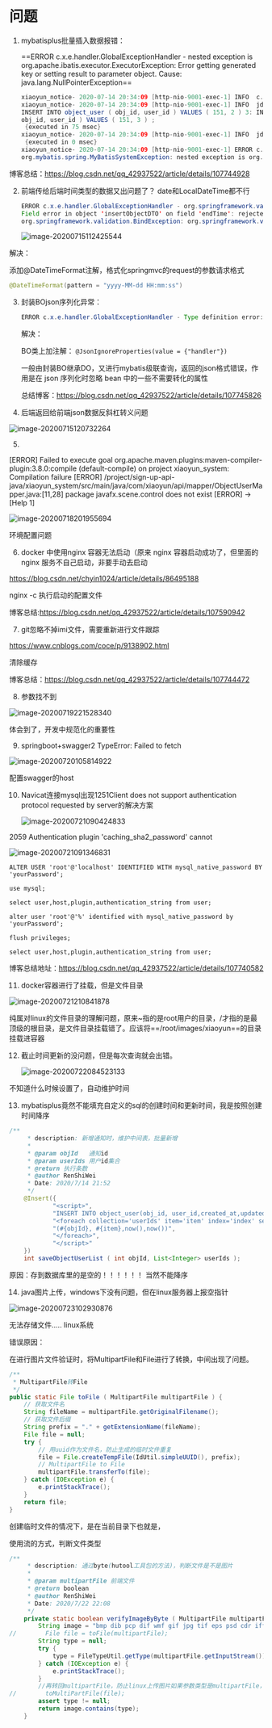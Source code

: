 

# 问题



1. mybatisplus批量插入数据报错：                      

   ==ERROR c.x.e.handler.GlobalExceptionHandler - nested exception is org.apache.ibatis.executor.ExecutorException: Error getting generated key or setting result to parameter object. Cause: java.lang.NullPointerException==

   ```java
   xiaoyun_notice- 2020-07-14 20:34:09 [http-nio-9001-exec-1] INFO  c.x.api.controller.ObjectController - 【新增通知：step02-object_user批量新增，维护中间表】： userId: 2
   xiaoyun_notice- 2020-07-14 20:34:09 [http-nio-9001-exec-1] INFO  jdbc.sqltiming - batching 3 statements: 1: INSERT INTO object_user ( obj_id, user_id ) VALUES ( 151, 1 ) 2: 
   INSERT INTO object_user ( obj_id, user_id ) VALUES ( 151, 2 ) 3: INSERT INTO object_user ( 
   obj_id, user_id ) VALUES ( 151, 3 ) ;
    {executed in 75 msec}
   xiaoyun_notice- 2020-07-14 20:34:09 [http-nio-9001-exec-1] INFO  jdbc.sqltiming - getGeneratedKeys on query: INSERT INTO object_user ( obj_id, user_id ) VALUES ( 151, 3 ) ;
    {executed in 0 msec}
   xiaoyun_notice- 2020-07-14 20:34:09 [http-nio-9001-exec-1] ERROR c.x.e.handler.GlobalExceptionHandler - nested exception is org.apache.ibatis.executor.ExecutorException: Error getting generated key or setting result to parameter object. Cause: java.lang.NullPointerException
   org.mybatis.spring.MyBatisSystemException: nested exception is org.apache.ibatis.executor.ExecutorException: Error getting generated key or setting result to parameter object. Cause: java.lang.NullPointerException
   ```


博客总结：https://blog.csdn.net/qq_42937522/article/details/107744928

2. 前端传给后端时间类型的数据又出问题了？   date和LocalDateTime都不行

   ```java
   ERROR c.x.e.handler.GlobalExceptionHandler - org.springframework.validation.BeanPropertyBindingResult: 1 errors
   Field error in object 'insertObjectDTO' on field 'endTime': rejected value [2020-7-15 15:15:15]; codes [typeMismatch.insertObjectDTO.endTime,typeMismatch.endTime,typeMismatch.java.util.Date,typeMismatch]; arguments [org.springframework.context.support.DefaultMessageSourceResolvable: codes [insertObjectDTO.endTime,endTime]; arguments []; default message [endTime]]; default message [Failed to convert property value of type 'java.lang.String' to required type 'java.util.Date' for property 'endTime'; nested exception is org.springframework.core.convert.ConversionFailedException: Failed to convert from type [java.lang.String] to type [@io.swagger.annotations.ApiModelProperty java.util.Date] for value '2020-7-15 15:15:15'; nested exception is java.lang.IllegalArgumentException]
   org.springframework.validation.BindException: org.springframework.validation.BeanPropertyBindingResult: 1 errors
   ```

   ![image-20200715112425544](https://gitee.com/koala010/typora/raw/master/img/image-20200715112425544.png)

解决：

添加@DateTimeFormat注解，格式化springmvc的request的参数请求格式

```java
@DateTimeFormat(pattern = "yyyy-MM-dd HH:mm:ss")
```

3. 封装BOjson序列化异常：

   ```java
   ERROR c.x.e.handler.GlobalExceptionHandler - Type definition error: [simple type, class org.apache.ibatis.executor.loader.javassist.JavassistProxyFactory$EnhancedResultObjectProxyImpl]; nested exception is com.fasterxml.jackson.databind.exc.InvalidDefinitionException: No serializer found for class org.apache.ibatis.executor.loader.javassist.JavassistProxyFactory$EnhancedResultObjectProxyImpl and no properties discovered to create BeanSerializer (to avoid exception, disable SerializationFeature.FAIL_ON_EMPTY_BEANS) (through reference chain: com.xiaoyun.response.ResponseResult["data"]->com.xiaoyun.api.bo.ObjectDetailsBO_$$_jvst744_0["handler"])
   
   ```

   解决：

   BO类上加注解：  `@JsonIgnoreProperties(value = {"handler"})`

   一般由封装BO继承DO，又进行mybatis级联查询，返回的json格式错误，作用是在 json 序列化时忽略 bean 中的一些不需要转化的属性

   总结博客：https://blog.csdn.net/qq_42937522/article/details/107745826

4. 后端返回给前端json数据反斜杠转义问题

![image-20200715120732264](https://gitee.com/koala010/typora/raw/master/img/image-20200715120732264.png)





5.

[ERROR] Failed to execute goal org.apache.maven.plugins:maven-compiler-plugin:3.8.0:compile (default-compile) on project xiaoyun_system: Compilation failure
[ERROR] /project/sign-up-api-java/xiaoyun_system/src/main/java/com/xiaoyun/api/mapper/ObjectUserMapper.java:[11,28] package javafx.scene.control does not exist
[ERROR] -> [Help 1]

![image-20200718201955694](https://gitee.com/koala010/typora/raw/master/img/image-20200719221528340.png)

环境配置问题

6. docker 中使用nginx 容器无法启动（原来 nginx 容器启动成功了，但里面的nginx 服务不自己启动，非要手动去启动

https://blog.csdn.net/chyin1024/article/details/86495188

nginx -c     执行启动的配置文件

博客总结:https://blog.csdn.net/qq_42937522/article/details/107590942

7. git忽略不掉imi文件，需要重新进行文件跟踪

https://www.cnblogs.com/coce/p/9138902.html

清除缓存

博客总结：https://blog.csdn.net/qq_42937522/article/details/107744472

8.  参数找不到

![image-20200719221528340](https://gitee.com/koala010/typora/raw/master/img/image-20200718201955694.png)

体会到了，开发中规范化的重要性

9. springboot+swagger2 TypeError: Failed to fetch

![image-20200720105814922](https://gitee.com/koala010/typora/raw/master/img/image-20200720105814922.png)

配置swagger的host

10. Navicat连接mysql出现1251Client does not support authentication protocol requested by server的解决方案

    ![image-20200721090424833](https://gitee.com/koala010/typora/raw/master/img/image-20200721090424833.png)

2059 Authentication plugin 'caching_sha2_password' cannot

![image-20200721091346831](https://gitee.com/koala010/typora/raw/master/img/image-20200721091346831.png)

```mysql
ALTER USER 'root'@'localhost' IDENTIFIED WITH mysql_native_password BY 'yourPassword';

use mysql;

select user,host,plugin,authentication_string from user;

alter user 'root'@'%' identified with mysql_native_password by 'yourPassword';

flush privileges;

select user,host,plugin,authentication_string from user;
```

博客总结地址：https://blog.csdn.net/qq_42937522/article/details/107740582



11. docker容器进行了挂载，但是文件目录

![image-20200721210841878](https://gitee.com/koala010/typora/raw/master/img/image-20200721210841878.png)

纯属对linux的文件目录的理解问题，原来~指的是root用户的目录，/才指的是最顶级的根目录，是文件目录挂载错了。应该将==/root/images/xiaoyun==的目录挂载进容器



12. 截止时间更新的没问题，但是每次查询就会出错。

    ![image-20200722084523133](https://gitee.com/koala010/typora/raw/master/img/image-20200722084523133.png)

不知道什么时候设置了，自动维护时间



13. mybatisplus竟然不能填充自定义的sql的创建时间和更新时间，我是按照创建时间降序

```java
/**
     * description: 新增通知时，维护中间表，批量新增
     *
     * @param objId   通知id
     * @param userIds 用户id集合
     * @return 执行条数
     * @author RenShiWei
     * Date: 2020/7/14 21:52
     */
    @Insert({
            "<script>",
            "INSERT INTO object_user(obj_id, user_id,created_at,updated_at) values ",
            "<foreach collection='userIds' item='item' index='index' separator=','>",
            "(#{objId}, #{item},now(),now())",
            "</foreach>",
            "</script>"
    })
    int saveObjectUserList ( int objId, List<Integer> userIds );
```

原因：存到数据库里的是空的！！！！！！   当然不能降序

14. java图片上传，windows下没有问题，但在linux服务器上报空指针


![image-20200723102930876](https://gitee.com/koala010/typora/raw/master/img/image-20200723102930876.png)



无法存储文件..... linux系统

错误原因：

在进行图片文件验证时，将MultipartFile和File进行了转换，中间出现了问题。

```java
/**
 * MultipartFile转File
 */
public static File toFile ( MultipartFile multipartFile ) {
    // 获取文件名
    String fileName = multipartFile.getOriginalFilename();
    // 获取文件后缀
    String prefix = "." + getExtensionName(fileName);
    File file = null;
    try {
        // 用uuid作为文件名，防止生成的临时文件重复
        file = File.createTempFile(IdUtil.simpleUUID(), prefix);
        // MultipartFile to File
        multipartFile.transferTo(file);
    } catch (IOException e) {
        e.printStackTrace();
    }
    return file;
}
```

创建临时文件的情况下，是在当前目录下也就是，



使用流的方式，判断文件类型

```java
/**
     * description: 通过byte(hutool工具包的方法)，判断文件是不是图片
     *
     * @param multipartFile 前端文件
     * @return boolean
     * @author RenShiWei
     * Date: 2020/7/22 22:08
     */
    private static boolean verifyImageByByte ( MultipartFile multipartFile ) {
        String image = "bmp dib pcp dif wmf gif jpg tif eps psd cdr iff tga pcd mpt png jpeg";
//        File file = toFile(multipartFile);
        String type = null;
        try {
            type = FileTypeUtil.getType(multipartFile.getInputStream());
        } catch (IOException e) {
            e.printStackTrace();
        }
        //再转回multipartFile，防止linux上传图片如果参数类型是multipartFile，上传失败
//        toMultiPartFile(file);
        assert type != null;
        return image.contains(type);
    }
```




